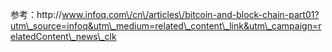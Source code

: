 参考：http:\/\/www.infoq.com\/cn\/articles\/bitcoin-and-block-chain-part01?utm\_source=infoq&utm\_medium=related\_content\_link&utm\_campaign=relatedContent\_news\_clk

